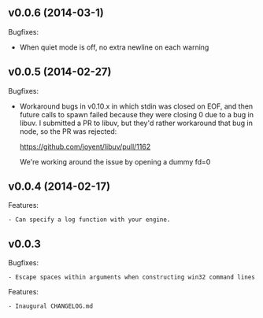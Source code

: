 ## v0.0.6 (2014-03-1)

Bugfixes:

  - When quiet mode is off, no extra newline on each warning

## v0.0.5 (2014-02-27)

Bugfixes:
	
  - Workaround bugs in v0.10.x in which stdin was closed on EOF, and then future calls to spawn failed
    because they were closing 0 due to a bug in libuv.  I submitted a PR to libuv, but they'd rather
    workaround that bug in node, so the PR was rejected:

       https://github.com/joyent/libuv/pull/1162

    We're working around the issue by opening a dummy fd=0

## v0.0.4 (2014-02-17)

Features:

	- Can specify a log function with your engine.

## v0.0.3

Bugfixes:

	- Escape spaces within arguments when constructing win32 command lines

Features:

	- Inaugural CHANGELOG.md
